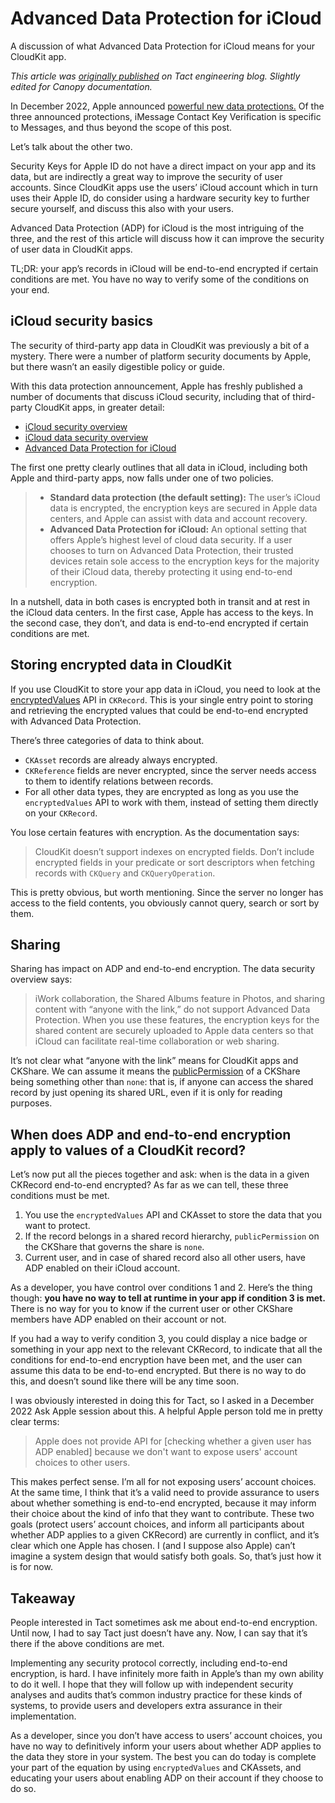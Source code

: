 # Advanced Data Protection for iCloud

A discussion of what Advanced Data Protection for iCloud means for your CloudKit app.

_This article was [originally published](https://blog.justtact.com/advanced-data-protection/) on Tact engineering blog. Slightly edited for Canopy documentation._

In December 2022, Apple announced [powerful new data protections.](https://www.apple.com/newsroom/2022/12/apple-advances-user-security-with-powerful-new-data-protections/) Of the three announced protections, iMessage Contact Key Verification is specific to Messages, and thus beyond the scope of this post.

Let’s talk about the other two.

Security Keys for Apple ID do not have a direct impact on your app and its data, but are indirectly a great way to improve the security of user accounts. Since CloudKit apps use the users’ iCloud account which in turn uses their Apple ID, do consider using a hardware security key to further secure yourself, and discuss this also with your users.

Advanced Data Protection (ADP) for iCloud is the most intriguing of the three, and the rest of this article will discuss how it can improve the security of user data in CloudKit apps.

TL;DR: your app’s records in iCloud will be end-to-end encrypted if certain conditions are met. You have no way to verify some of the conditions on your end.

## iCloud security basics

The security of third-party app data in CloudKit was previously a bit of a mystery. There were a number of platform security documents by Apple, but there wasn’t an easily digestible policy or guide.

With this data protection announcement, Apple has freshly published a number of documents that discuss iCloud security, including that of third-party CloudKit apps, in greater detail:

* [iCloud security overview](https://support.apple.com/et-ee/guide/security/secacde2d0da/1/web/1)
* [iCloud data security overview](https://support.apple.com/et-ee/HT202303)
* [Advanced Data Protection for iCloud](https://support.apple.com/et-ee/guide/security/sec973254c5f/web)

The first one pretty clearly outlines that all data in iCloud, including both Apple and third-party apps, now falls under one of two policies.

> * **Standard data protection (the default setting):** The user’s iCloud data is encrypted, the encryption keys are secured in Apple data centers, and Apple can assist with data and account recovery.  
> * **Advanced Data Protection for iCloud:** An optional setting that offers Apple’s highest level of cloud data security. If a user chooses to turn on Advanced Data Protection, their trusted devices retain sole access to the encryption keys for the majority of their iCloud data, thereby protecting it using end-to-end encryption.

In a nutshell, data in both cases is encrypted both in transit and at rest in the iCloud data centers. In the first case, Apple has access to the keys. In the second case, they don’t, and data is end-to-end encrypted if certain conditions are met.

## Storing encrypted data in CloudKit

If you use CloudKit to store your app data in iCloud, you need to look at the [encryptedValues](https://developer.apple.com/documentation/cloudkit/ckrecord/3746821-encryptedvalues) API in `CKRecord`. This is your single entry point to storing and retrieving the encrypted values that could be end-to-end encrypted with Advanced Data Protection.

There’s three categories of data to think about.

* `CKAsset` records are already always encrypted.
* `CKReference` fields are never encrypted, since the server needs access to them to identify relations between records.
* For all other data types, they are encrypted as long as you use the `encryptedValues` API to work with them, instead of setting them directly on your `CKRecord`.

You lose certain features with encryption. As the documentation says:

> CloudKit doesn’t support indexes on encrypted fields. Don’t include encrypted fields in your predicate or sort descriptors when fetching records with `CKQuery` and `CKQueryOperation`.

This is pretty obvious, but worth mentioning. Since the server no longer has access to the field contents, you obviously cannot query, search or sort by them.

## Sharing

Sharing has impact on ADP and end-to-end encryption. The data security overview says:

> iWork collaboration, the Shared Albums feature in Photos, and sharing content with “anyone with the link,” do not support Advanced Data Protection. When you use these features, the encryption keys for the shared content are securely uploaded to Apple data centers so that iCloud can facilitate real-time collaboration or web sharing.

It’s not clear what “anyone with the link” means for CloudKit apps and CKShare. We can assume it means the [publicPermission](https://developer.apple.com/documentation/cloudkit/ckshare/1640494-publicpermission) of a CKShare being something other than `none`: that is, if anyone can access the shared record by just opening its shared URL, even if it is only for reading purposes.

## When does ADP and end-to-end encryption apply to values of a CloudKit record?

Let’s now put all the pieces together and ask: when is the data in a given CKRecord end-to-end encrypted? As far as we can tell, these three conditions must be met.

1. You use the `encryptedValues` API and CKAsset to store the data that you want to protect.
2. If the record belongs in a shared record hierarchy, `publicPermission` on the CKShare that governs the share is `none`.
3. Current user, and in case of shared record also all other users, have ADP enabled on their iCloud account.

As a developer, you have control over conditions 1 and 2. Here’s the thing though: **you have no way to tell at runtime in your app if condition 3 is met.** There is no way for you to know if the current user or other CKShare members have ADP enabled on their account or not.

If you had a way to verify condition 3, you could display a nice badge or something in your app next to the relevant CKRecord, to indicate that all the conditions for end-to-end encryption have been met, and the user can assume this data to be end-to-end encrypted. But there is no way to do this, and doesn’t sound like there will be any time soon.

I was obviously interested in doing this for Tact, so I asked in a December 2022 Ask Apple session about this. A helpful Apple person told me in pretty clear terms:

> Apple does not provide API for [checking whether a given user has ADP enabled] because we don't want to expose users' account choices to other users.

This makes perfect sense. I’m all for not exposing users’ account choices. At the same time, I think that it’s a valid need to provide assurance to users about whether something is end-to-end encrypted, because it may inform their choice about the kind of info that they want to contribute. These two goals (protect users’ account choices, and inform all participants about whether ADP applies to a given CKRecord) are currently in conflict, and it’s clear which one Apple has chosen. I (and I suppose also Apple) can’t imagine a system design that would satisfy both goals. So, that’s just how it is for now.

## Takeaway

People interested in Tact sometimes ask me about end-to-end encryption. Until now, I had to say Tact just doesn’t have any. Now, I can say that it’s there if the above conditions are met.

Implementing any security protocol correctly, including end-to-end encryption, is hard. I have infinitely more faith in Apple’s than my own ability to do it well. I hope that they will follow up with independent security analyses and audits that’s common industry practice for these kinds of systems, to provide users and developers extra assurance in their implementation.

As a developer, since you don’t have access to users’ account choices, you have no way to definitively inform your users about whether ADP applies to the data they store in your system. The best you can do today is complete your part of the equation by using `encryptedValues` and CKAssets, and educating your users about enabling ADP on their account if they choose to do so.
